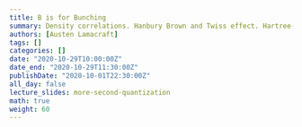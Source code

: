 ```yaml
---
title: B is for Bunching
summary: Density correlations. Hanbury Brown and Twiss effect. Hartree--Fock theory.
authors: [Austen Lamacraft]
tags: []
categories: []
date: "2020-10-29T10:00:00Z"
date_end: "2020-10-29T11:30:00Z"
publishDate: "2020-10-01T22:30:00Z"
all_day: false
lecture_slides: more-second-quantization
math: true
weight: 60
---
```


